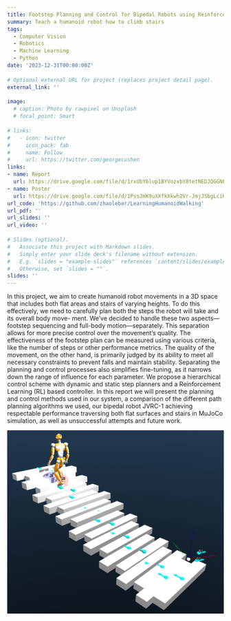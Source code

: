 ```yaml
---
title: Footstep Planning and Control for Bipedal Robots using Reinforcement Learning
summary: Teach a humanoid robot how to climb stairs
tags:
  - Computer Vision
  - Robotics
  - Machine Learning
  - Python
date: '2023-12-31T00:00:00Z'

# Optional external URL for project (replaces project detail page).
external_link: ''

image:
  # caption: Photo by rawpixel on Unsplash
  # focal_point: Smart

# links:
#   - icon: twitter
#     icon_pack: fab
#     name: Follow
#     url: https://twitter.com/georgecushen
links:
- name: Report
  url: https://drive.google.com/file/d/1rxUbYblup1BYVozxbY8tetNEDJQGGNFO/view?usp=sharing
- name: Poster
  url: https://drive.google.com/file/d/1PssJmK9uXXfkXkwh2Vr-JmjJSbgLciHy/view?usp=sharing
url_code: 'https://github.com/zhaolebor/LearningHumanoidWalking'
url_pdf: ''
url_slides: ''
url_video: ''

# Slides (optional).
#   Associate this project with Markdown slides.
#   Simply enter your slide deck's filename without extension.
#   E.g. `slides = "example-slides"` references `content/slides/example-slides.md`.
#   Otherwise, set `slides = ""`.
slides: ''
---
```


In this project, we aim to create humanoid robot movements
in a 3D space that includes both flat areas and stairs of varying
heights. To do this effectively, we need to carefully plan
both the steps the robot will take and its overall body move-
ment. We’ve decided to handle these two aspects—footstep
sequencing and full-body motion—separately. This separation
allows for more precise control over the movement’s quality.
The effectiveness of the footstep plan can be measured using
various criteria, like the number of steps or other performance
metrics. The quality of the movement, on the other hand, is
primarily judged by its ability to meet all necessary constraints
to prevent falls and maintain stability. Separating the planning
and control processes also simplifies fine-tuning, as it narrows
down the range of influence for each parameter.
We propose a hierarchical control scheme with dynamic
and static step planners and a Reinforcement Learning (RL)
based controller. In this report we will present the planning
and control methods used in our system, a comparison of
the different path planning algorithms we used, our bipedal
robot JVRC-1 achieving respectable performance traversing
both flat surfaces and stairs in MuJoCo simulation, as well as
unsuccessful attempts and future work.

![screen reader text](stairclimbing.png "The robot successfully climb the stairs using the RL based controller on planned footsteps.")


